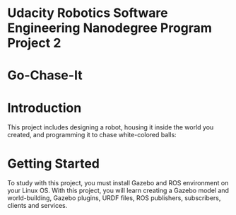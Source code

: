 # Udacity Robotics Software Engineering Nanodegree Program Project 2
# Go-Chase-It

# Introduction
This project includes designing a robot, housing it inside the world you created, and programming it to chase white-colored balls:

# Getting Started
To study with this project, you must install Gazebo and ROS environment on your Linux OS. With this project, you will learn creating a Gazebo model and world-building, Gazebo plugins, URDF files, ROS publishers, subscribers, clients and services.
